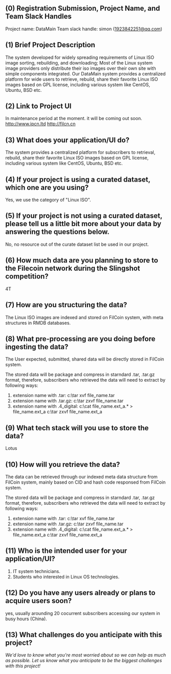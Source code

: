## (0) Registration Submission, Project Name, and Team Slack Handles
Project name: DataMain
Team slack handle: simon (1923842251@qq.com)

## (1) Brief Project Description
The system developed for widely spreading requirements of Linux ISO image sorting, rebuilding, and downloading; Most of the Linux system image providers only distribute their iso images over their own site with simple components integrated. 
Our DataMain system provides a centralized platform for wide users to retrieve, rebuild, share their favorite Linux ISO images based on GPL license, including various system like CentOS, Ubuntu, BSD etc.

## (2) Link to Project UI
In maintenance period at the moment. it will be coming out soon.
http://www.ipcn.ltd
http://filcn.cn

## (3) What does your application/UI do?
The system provides a centralized platform for subscribers to retrieval, rebuild, share their favorite Linux ISO images based on GPL license, including various system like CentOS, Ubuntu, BSD etc.

## (4) If your project is using a curated dataset, which one are you using?
Yes, we use the category of "Linux ISO".

## (5) If your project is not using a curated dataset, please tell us a little bit more about your data by answering the questions below.
No, no resource out of the curate dataset list be used in our project.

## (6) How much data are you planning to store to the Filecoin network during the Slingshot competition?
4T

## (7) How are you structuring the data?
The Linux ISO images are indexed and stored on FilCoin system, with meta structures in RMDB databases.

## (8) What pre-processing are you doing before ingesting the data?
The User expected, submitted, shared data will be directly stored in FilCoin system.

The stored data will be package and compress in starndard .tar, .tar.gz format, therefore, subscribers who retrieved the data will need to extract by following ways:
1. extension name with .tar:
   c:\tar xvf file_name.tar
2. extension name with .tar.gz:
   c:\tar zxvf file_name.tar
3. extension name with .4_digital:
   c:\cat file_name.ext_a.* >  file_name.ext_a 
   c:\tar zxvf file_name.ext_a

## (9)  What tech stack will you use to store the data?
Lotus 

## (10) How will you retrieve the data?
The data can be retrieved through our indexed meta data structure from FilCoin system, mainly based on CID and hash code responsed from FilCoin system.

The stored data will be package and compress in starndard .tar, .tar.gz format, therefore, subscribers who retrieved the data will need to extract by following ways:
1. extension name with .tar:
   c:\tar xvf file_name.tar
2. extension name with .tar.gz:
   c:\tar zxvf file_name.tar
3. extension name with .4_digital:
   c:\cat file_name.ext_a.* >  file_name.ext_a 
   c:\tar zxvf file_name.ext_a

## (11) Who is the intended user for your application/UI?
1. IT system technicians.
2. Students who interested in Linux OS technologies.

## (12) Do you have any users already or plans to acquire users soon?
yes, usually arounding 20 cocurrent subscribers accessing our system in busy hours (China).

## (13) What challenges do you anticipate with this project?

*We'd love to know what you're most worried about so we can help as much as possible. Let us know what you anticipate to be the biggest challenges with this project!*
